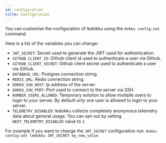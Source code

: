 ```yaml
---
id: configuration
title: Configuration
---
```


You can customise the configuration of ledokku using the `dokku config:set` command.

Here is a list of the variables you can change:

- `JWT_SECRET`: Secret used to generate the JWT used for authentication.
- `GITHUB_CLIENT_ID`: Github client id used to authenticate a user via Github.
- `GITHUB_CLIENT_SECRET`: Github client secret used to authenticate a user via Github.
- `DATABASE_URL`: Postgres connection string.
- `REDIS_URL`: Redis connection string.
- `DOKKU_SSH_HOST`: Ip address of the server.
- `DOKKU_SSH_PORT`: Port used to connect to the server via SSH.
- `NUMBER_USERS_ALLOWED`: Temporary solution to allow multiple users to login to your server. By default only one user is allowed to login to your server.
- `TELEMETRY_DISABLED`: ledokku collects completely anonymous telemetry data about general usage. You can opt-out by setting `NEXT_TELEMETRY_DISABLED` value to `1`.

For example if you want to change the `JWT_SECRET` configuration run: `dokku config:set ledokku JWT_SECRET my_new_value`
